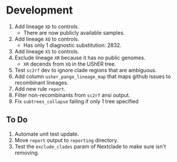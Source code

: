 # Development

1. Add lineage `XD` to controls.
    - There are now publicly available samples.
1. Add lineage `XQ` to controls.
    - Has only 1 diagnostic substitution: 2832.
1. Add lineage `XS` to controls.
1. Exclude lineage `XR` because it has no public genomes.
    - `XR` decends from `XQ` in the UShER tree.
1. Test `sc2rf` dev to ignore clade regions that are ambiguous.
1. Add column `usher_pango_lineage_map` that maps github issues to recombinant lineages.
1. Add new rule `report`.
1. Filter non-recombinants from `sc2rf` ansi output.
1. Fix `subtrees_collapse` failing if only 1 tree specified

## To Do

1. Automate unit test update.
1. Move `report` output to `reporting` directory.
1. Test the `exclude_clades` param of Nextclade to make sure isn't removing.
